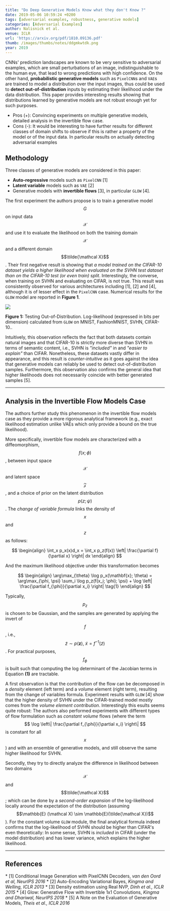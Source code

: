 ```yaml
---
title: "Do Deep Generative Models Know what they don't Know ?"
date: 2019-05-06 10:59:24 +0200
tags: [adversarial examples, robustness, generative models]
categories: [Adversarial Examples]
author: Nalisnick et al.
venue: ICLR
url: 'https://arxiv.org/pdf/1810.09136.pdf'
thumb: /images/thumbs/notes/ddgmkwtdk.png
year: 2019
---
```


<div class="summary">
  CNNs' prediction landscapes are known to be very sensitive to adversarial examples, which are small perturbations of an image, indistinguishable to the human eye, that lead to wrong predictions with high confidence. On the other hand, <b>probabilistic generative models</b> such as <code>PixelCNN</code>s and <code>VAE</code>s are trained to model a distribution over the input images, thus could be used to <b>detect out-of-distribution</b> inputs by estimating their likelihood under the data distribution. This paper provides interesting results showing that distributions learned by generative models are not robust enough yet for such purposes.

  <ul>
    <li><span class="pros">Pros (+):</span> Convincing experiments on multiple generative models, detailed analysis in the invertible flow case.</li>
    <li><span class="cons">Cons (-):</span> It would be interesting to have further results for different classes of domain shifts to observe if this is rather a property of the model or of the input data. In particular results on actually detecting adversarial examples</li>
  </ul>
</div>


<h2 class="section proposed"> Methodology </h2>

Three classes of generative models are considered in this paper:
  * <b>Auto-regressive</b> models such as `PixelCNN` <span class="citations">[1]</span>
  * <b>Latent variable</b> models such as `VAE` <span class="citations">[2]</span>
  * Generative models with **invertible flows** <span class="citations">[3]</span>, in particular `GLOW` <span class="citations">[4]</span>.

The  first experiment the authors propose is to train a generative model $$G$$ on input data $$\mathcal X$$ and use it to evaluate the likelihood on both the training domain $$\mathcal X$$ and a different domain $$\tilde{\mathcal X}$$. Their first negative result is showing that *a model trained on the CIFAR-10 dataset yields a higher likelihood when evaluated on the SVHN test dataset than on the CIFAR-10 test (or even train) split*. Interestingly, the  converse, when training on SVHN and evaluating on CIFAR, is not true. This result was consistently observed for various architectures including <span class="citations">[1]</span>, <span class="citations">[2]</span> and <span class="citations">[4]</span>, although it is of lesser effect in the `PixelCNN` case. Numerical results for the `GLOW` model are reported in **Figure 1**.

<div class="figure">
<img src="{{ site.baseurl }}/images/posts/glow_likelihoods.png">
<p><b>Figure 1:</b>  Testing Out-of-Distribution. Log-likelihood (expressed in bits per dimension) calculated
from <code>GLOW</code> on MNIST, FashionMNIST, SVHN, CIFAR-10..</p>
</div>

Intuitively, this observation reflects the fact that both datasets contain natural images and that CIFAR-10 is strictly more diverse than SVHN in terms of semantic content, i.e., SVHN is *"included"* in and *"easier to explain"* than CIFAR. Nonetheless, these datasets vastly differ in appearance, and this result is *counter-intuitive* as it goes against the idea that generative models can reliably be used to detect out-of-distribution samples. Furthermore, this observation also confirms the general idea that higher likelihoods does not necessarily coincide with better generated samples <span class="citations">[5]</span>.

---

<h2 class="section theory"> Analysis in the Invertible Flow Models Case </h2>

The authors further study this phenomenon in the invertible flow models case as they provide a more rigorous analytical framework (e.g., exact likelihood estimation unlike VAEs which only provide a bound on the true likelihood).

More specifically, invertible flow models are characterized with a diffeomorphism,  $$f(x; \phi)$$, between input space $$\mathcal X$$ and latent space $$\mathcal Z$$, and a choice of prior on the latent distribution $$p(z; \psi)$$. The *change of variable formula* links the density of $$x$$ and $$z$$ as follows:

$$
\begin{align}
\int_x p_x(x)d_x = \int_x p_z(f(x)) \left| \frac{\partial f}{\partial x} \right| dx
\end{align}
$$

And the maximum likelihood objective under this transformation becomes

$$
\begin{align}
\arg\max_{\theta} \log p_x(\mathbf{x}; \theta) = \arg\max_{\phi, \psi} \sum_i \log p_z(f(x_i; \phi); \psi) + \log \left| \frac{\partial f_{\phi}}{\partial x_i} \right| \tag{1}
\end{align}
$$

Typically, $$p_z$$ is chosen to be Gaussian, and the samples are generated by applying the invert of $$f$$, i.e.,$$\tilde{z} \sim p(\mathbf z),\ \tilde x = f^{-1}(\tilde z)$$. For practical purposes, $$f_{\phi}$$ is built such that computing the log determinant of the Jacobian terms in Equation **(1)** are tractable.

A first observation is that the contribution of the flow can be decomposed in a *density* element (left term) and a *volume* element (right term), resulting from the change of variables formula. Experiment results with `GLOW` <span class="citations">[4]</span> show that the higher density  of SVHN under the CIFAR-trained model mostly comes from the *volume element contribution*.
Interestingly this esults seems quite robust: The authors also performed experiments with different types of flow formulation such as *constant volume* flows (where the term $$ \log \left\| \frac{\partial f_{\phi}}{\partial x_i} \right\| $$ is constant for all $$x$$) and with an ensemble of generative models, and still observe the same higher likelihood for SVHN.

Secondly, they try to directly analyze the difference in likelihood between two domains $$\mathcal X$$ and $$\tilde{\mathcal X}$$; which can be done by a *second-order expansion* of the log-likelihood locally around the expectation of the distribution (assuming $$\mathbb{E} (\mathcal X) \sim \mathbb{E}(\tilde{\mathcal X})$$). For the constant volume `GLOW` module, the final analytical formula indeed confirms that the log-likelihood of SVHN should be higher than CIFAR's even theoretically: In some sense, SVHN is *included* in CIFAR (under the model distribution) and has lower variance, which explains the higher likelihood.

---

<h2 class="section references"> References </h2>
  * <span class="citations">[1]</span> Conditional Image Generation with PixelCNN Decoders, <i>van den Oord et al, NeurIPS 2016</i>
  * <span class="citations">[2]</span> Auto-Encoding Variational Bayes, <i>Kingma and Welling, ICLR 2013</i>
  * <span class="citations">[3]</span> Density estimation using Real NVP, <i>Dinh et al., ICLR 2015</i>
  * <span class="citations">[4]</span> Glow: Generative Flow with Invertible 1x1 Convolutions, <i>Kingma and Dhariwal, NeurIPS 2018</i>
  * <span class="citations">[5]</span> A Note on the Evaluation of Generative Models, <i>Theis et al., ICLR 2016</i>
